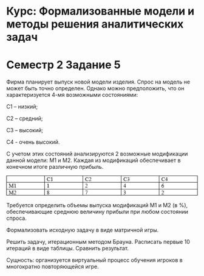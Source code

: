 # Курс: Формализованные модели и методы решения аналитических задач

# Семестр 2 Задание 5

Фирма планирует выпуск новой модели изделия.
Спрос на модель не может быть точно определен. Однако можно предположить, что он характеризуется 4-мя возможными состояниями:

С1 – низкий;

С2 – средний;

С3 – высокий;

С4 - очень высокий.

С учетом этих состояний анализируются 2 возможные модификации данной модели: М1 и М2. Каждая из модификаций обеспечивает в конечном итоге различную прибыль.

![img.png](img.png)

Требуется определить объемы выпуска модификаций М1 и М2 (в %), обеспечивающие среднюю величину прибыли при любом состоянии спроса.

Формализовать исходную задачу в виде матричной игры.

Решить задачу, итерационным методом Брауна. Расписать первые 10 итераций в виде таблицы. Сравнить результат.

Сущность: организуется виртуальный процесс обучения игроков в многократно повторяющейся игре.
